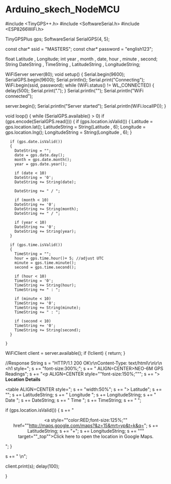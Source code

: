 # Arduino_skech_NodeMCU
#include <TinyGPS++.h>
#include <SoftwareSerial.h>
#include <ESP8266WiFi.h>

TinyGPSPlus gps;
SoftwareSerial SerialGPS(4, 5); 

const char* ssid = "MASTERS";
const char* password = "english123";

float Latitude , Longitude;
int year , month , date, hour , minute , second;
String DateString , TimeString , LatitudeString , LongitudeString;


WiFiServer server(80);
void setup()
{
  Serial.begin(9600);
  SerialGPS.begin(9600);
  Serial.println();
  Serial.print("Connecting");
  WiFi.begin(ssid, password);
  while (WiFi.status() != WL_CONNECTED)
  {
    delay(500);
    Serial.print(".");
  }
  Serial.println("");
  Serial.println("WiFi connected");

  server.begin();
  Serial.println("Server started");
  Serial.println(WiFi.localIP());
}

void loop()
{
  while (SerialGPS.available() > 0)
    if (gps.encode(SerialGPS.read()))
    {
      if (gps.location.isValid())
      {
        Latitude = gps.location.lat();
        LatitudeString = String(Latitude , 6);
        Longitude = gps.location.lng();
        LongitudeString = String(Longitude , 6);
      }

      if (gps.date.isValid())
      {
        DateString = "";
        date = gps.date.day();
        month = gps.date.month();
        year = gps.date.year();

        if (date < 10)
        DateString = '0';
        DateString += String(date);

        DateString += " / ";

        if (month < 10)
        DateString += '0';
        DateString += String(month);
        DateString += " / ";

        if (year < 10)
        DateString += '0';
        DateString += String(year);
      }

      if (gps.time.isValid())
      {
        TimeString = "";
        hour = gps.time.hour()+ 5; //adjust UTC
        minute = gps.time.minute();
        second = gps.time.second();
    
        if (hour < 10)
        TimeString = '0';
        TimeString += String(hour);
        TimeString += " : ";

        if (minute < 10)
        TimeString += '0';
        TimeString += String(minute);
        TimeString += " : ";

        if (second < 10)
        TimeString += '0';
        TimeString += String(second);
      }

    }
  WiFiClient client = server.available();
  if (!client)
  {
    return;
  }

  //Response
  String s = "HTTP/1.1 200 OK\r\nContent-Type: text/html\r\n\r\n <!DOCTYPE html> <html> <head> <title>NEO-6M GPS Readings</title> <style>";
  s += "table, th, td {border: 1px solid blue;} </style> </head> <body> <h1  style=";
  s += "font-size:300%;";
  s += " ALIGN=CENTER>NEO-6M GPS Readings</h1>";
  s += "<p ALIGN=CENTER style=""font-size:150%;""";
  s += "> <b>Location Details</b></p> <table ALIGN=CENTER style=";
  s += "width:50%";
  s += "> <tr> <th>Latitude</th>";
  s += "<td ALIGN=CENTER >";
  s += LatitudeString;
  s += "</td> </tr> <tr> <th>Longitude</th> <td ALIGN=CENTER >";
  s += LongitudeString;
  s += "</td> </tr> <tr>  <th>Date</th> <td ALIGN=CENTER >";
  s += DateString;
  s += "</td></tr> <tr> <th>Time</th> <td ALIGN=CENTER >";
  s += TimeString;
  s += "</td>  </tr> </table> ";
 
  
  if (gps.location.isValid())
  {
    s += "<p align=center><a style=""color:RED;font-size:125%;"" href=""http://maps.google.com/maps?&z=15&mrt=yp&t=k&q=";
    s += LatitudeString;
    s += "+";
    s += LongitudeString;
    s += """ target=""_top"">Click here</a> to open the location in Google Maps.</p>";
  }

  s += "</body> </html> \n";

  client.print(s);
  delay(100);

}
